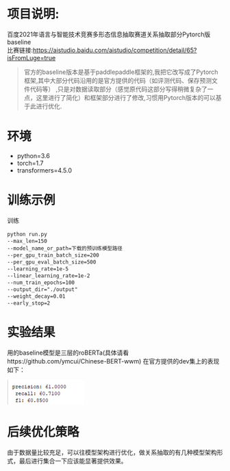 # 项目说明:
百度2021年语言与智能技术竞赛多形态信息抽取赛道关系抽取部分Pytorch版baseline  
比赛链接:https://aistudio.baidu.com/aistudio/competition/detail/65?isFromLuge=true
> 官方的baseline版本是基于paddlepaddle框架的,我把它改写成了Pytorch框架,其中大部分代码沿用的是官方提供的代码（如评测代码、保存预测文件代码等）
>,只是对数据读取部分（感觉原代码这部分写得稍微复杂了一点，这里进行了简化）和框架部分进行了修改,习惯用Pytorch版本的可以基于此进行优化.

# 环境
- python=3.6
- torch=1.7
- transformers=4.5.0
# 训练示例
训练  
```
python run.py
--max_len=150
--model_name_or_path=下载的预训练模型路径
--per_gpu_train_batch_size=200
--per_gpu_eval_batch_size=500
--learning_rate=1e-5
--linear_learning_rate=1e-2
--num_train_epochs=100
--output_dir="./output"
--weight_decay=0.01
--early_stop=2
```
# 实验结果
用的baseline模型是三层的roBERTa(具体请看https://github.com/ymcui/Chinese-BERT-wwm)
在官方提供的dev集上的表现如下：

![image-20210412144557325](https://raw.githubusercontent.com/zhoujx4/PicGo/main/img/image-20210412144557325.png)



# 后续优化策略

由于数据量比较充足，可以往模型架构进行优化，做关系抽取的有几种模型架构形式，最后进行集合一下应该能显著提供效果。